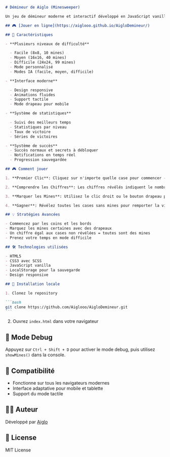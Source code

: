````markdown
# Démineur de Aiglo (Minesweeper)

Un jeu de démineur moderne et interactif développé en JavaScript vanilla avec une interface utilisateur élégante et responsive.

## 🎮 [Jouer en ligne](https://aiglooo.github.io/AigloDemineur/)

## 🎯 Caractéristiques

- **Plusieurs niveaux de difficulté**

  - Facile (8x8, 10 mines)
  - Moyen (16x16, 40 mines)
  - Difficile (24x24, 99 mines)
  - Mode personnalisé
  - Modes IA (facile, moyen, difficile)

- **Interface moderne**

  - Design responsive
  - Animations fluides
  - Support tactile
  - Mode drapeau pour mobile

- **Système de statistiques**

  - Suivi des meilleurs temps
  - Statistiques par niveau
  - Taux de victoire
  - Séries de victoires

- **Système de succès**
  - Succès normaux et secrets à débloquer
  - Notifications en temps réel
  - Progression sauvegardée

## 🎮 Comment jouer

1. **Premier Clic**: Cliquez sur n'importe quelle case pour commencer - le premier clic est toujours sûr !

2. **Comprendre les Chiffres**: Les chiffres révélés indiquent le nombre de mines dans les 8 cases adjacentes

3. **Marquer les Mines**: Utilisez le clic droit ou le bouton drapeau pour marquer les mines présumées

4. **Gagner**: Révélez toutes les cases sans mines pour remporter la victoire !

## 💡 Stratégies Avancées

- Commencez par les coins et les bords
- Marquez les mines certaines avec des drapeaux
- Un chiffre égal aux cases non révélées = toutes sont des mines
- Prenez votre temps en mode difficile

## 🛠️ Technologies utilisées

- HTML5
- CSS3 avec SCSS
- JavaScript vanilla
- LocalStorage pour la sauvegarde
- Design responsive

## 🔧 Installation locale

1. Clonez le repository

```bash
git clone https://github.com/Aiglooo/AigloDemineur.git
```
````

2. Ouvrez `index.html` dans votre navigateur

## 🎯 Mode Debug

Appuyez sur `Ctrl + Shift + D` pour activer le mode debug, puis utilisez `showMines()` dans la console.

## 📱 Compatibilité

- Fonctionne sur tous les navigateurs modernes
- Interface adaptative pour mobile et tablette
- Support du mode tactile

## 👨‍💻 Auteur

Développé par [Aiglo](https://github.com/Aiglooo)

## 📝 License

MIT License

